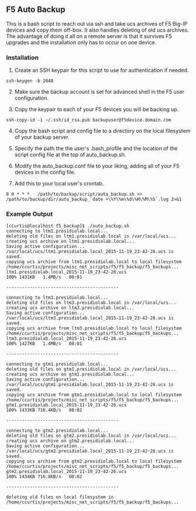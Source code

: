## F5 Auto Backup

This is a bash script to reach out via ssh and take ucs archives of F5 Big-IP devices and copy them off-box.  It also handles deleting of old ucs archives.  The advantage of doing it all on a remote server is that it survives F5 upgrades and the installation only has to occur on one device.

### Installation

1) Create an SSH keypair for this script to use for authentication if needed.
```
ssh-keygen -b 2048
```
2) Make sure the backup account is set for advanced shell in the F5 user configuration.

3) Copy the keypair to each of your F5 devices you will be backing up.
```
ssh-copy-id -i ~/.ssh/id_rsa.pub backupuser@f5device.domain.com
```
4) Copy the bash script and config file to a directory on the local filesystem of your backup server.

5) Specify the path the the user's .bash_profile and the location of the script config file at the top of auto_backup.sh.

6) Modify the auto_backup.conf file to your liking, adding all of your F5 devices in the config file.

7) Add this to your local user's crontab.
```
0 0 * * *	/path/to/backup/script/auto_backup.sh >> /path/to/backup/dir/auto_backup_`date +\%Y\%m\%d\%H\%M\%S`.log 2>&1
```

### Example Output

```
[ccurtis@localhost f5_backup]$ ./auto_backup.sh 
connecting to ltm1.presidiolab.local...
deleting old files on ltm1.presidiolab.local in /var/local/ucs...
creating ucs archive on ltm1.presidiolab.local...
Saving active configuration...
/var/local/ucs/ltm1.presidiolab.local_2015-11-19_23-42-26.ucs is saved.
copying ucs archive from ltm1.presidiolab.local to local filesystem /home/ccurtis/projects/misc_net_scripts/f5/f5_backup/f5_backups...
ltm1.presidiolab.local_2015-11-19_23-42-26.ucs                                                                                                                      100% 1431KB   1.4MB/s   00:01    

-------------------------------------------

connecting to ltm3.presidiolab.local...
deleting old files on ltm3.presidiolab.local in /var/local/ucs...
creating ucs archive on ltm3.presidiolab.local...
Saving active configuration...
/var/local/ucs/ltm3.presidiolab.local_2015-11-19_23-42-26.ucs is saved.
copying ucs archive from ltm3.presidiolab.local to local filesystem /home/ccurtis/projects/misc_net_scripts/f5/f5_backup/f5_backups...
ltm3.presidiolab.local_2015-11-19_23-42-26.ucs                                                                                                                      100% 1427KB   1.4MB/s   00:01    

-------------------------------------------

connecting to gtm1.presidiolab.local...
deleting old files on gtm1.presidiolab.local in /var/local/ucs...
creating ucs archive on gtm1.presidiolab.local...
Saving active configuration...
/var/local/ucs/gtm1.presidiolab.local_2015-11-19_23-42-26.ucs is saved.
copying ucs archive from gtm1.presidiolab.local to local filesystem /home/ccurtis/projects/misc_net_scripts/f5/f5_backup/f5_backups...
gtm1.presidiolab.local_2015-11-19_23-42-26.ucs                                                                                                                      100% 1433KB 716.4KB/s   00:02    

-------------------------------------------

connecting to gtm2.presidiolab.local...
deleting old files on gtm2.presidiolab.local in /var/local/ucs...
creating ucs archive on gtm2.presidiolab.local...
Saving active configuration...
/var/local/ucs/gtm2.presidiolab.local_2015-11-19_23-42-26.ucs is saved.
copying ucs archive from gtm2.presidiolab.local to local filesystem /home/ccurtis/projects/misc_net_scripts/f5/f5_backup/f5_backups...
gtm2.presidiolab.local_2015-11-19_23-42-26.ucs                                                                                                                      100% 1434KB 716.8KB/s   00:02    

-------------------------------------------

deleting old files on local filesystem in /home/ccurtis/projects/misc_net_scripts/f5/f5_backup/f5_backups...
```
